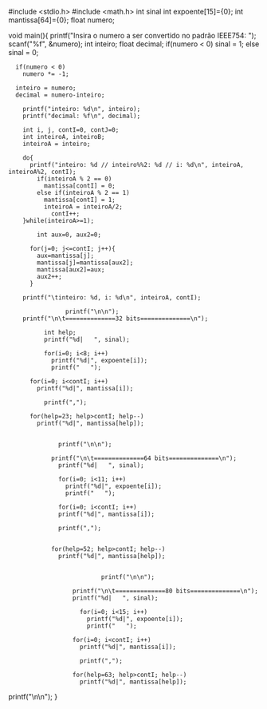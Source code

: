 #include <stdio.h>
#include <math.h>
int sinal
int expoente[15]={0};
int mantissa[64]={0};
float numero;

void main(){
  printf("Insira o numero a ser convertido no padrão IEEE754: ");
  scanf("%f", &numero);
  int inteiro;
  float decimal;
    if(numero < 0)
    sinal = 1;
    else
    sinal = 0;

      if(numero < 0)
        numero *= -1;

      inteiro = numero;
      decimal = numero-inteiro;

        printf("inteiro: %d\n", inteiro);
        printf("decimal: %f\n", decimal);

        int i, j, contI=0, contJ=0;
        int inteiroA, inteiroB;
        inteiroA = inteiro;

        do{
          printf("inteiro: %d // inteiro%%2: %d // i: %d\n", inteiroA, inteiroA%2, contI);
            if(inteiroA % 2 == 0)
              mantissa[contI] = 0;
            else if(inteiroA % 2 == 1)
              mantissa[contI] = 1;
              inteiroA = inteiroA/2;
                contI++;
        }while(inteiroA>=1);

            int aux=0, aux2=0;

          for(j=0; j<=contI; j++){
            aux=mantissa[j];
            mantissa[j]=mantissa[aux2];
            mantissa[aux2]=aux;
            aux2++;
          }

        printf("\tinteiro: %d, i: %d\n", inteiroA, contI);

                    printf("\n\n");
        printf("\n\t==============32 bits==============\n");

              int help;
              printf("%d|   ", sinal);

              for(i=0; i<8; i++)
                printf("%d|", expoente[i]);
                printf("   ");

          for(i=0; i<contI; i++)
            printf("%d|", mantissa[i]);

              printf(",");

          for(help=23; help>contI; help--)
            printf("%d|", mantissa[help]);


                  printf("\n\n");

                printf("\n\t==============64 bits==============\n");
                  printf("%d|   ", sinal);

                  for(i=0; i<11; i++)
                    printf("%d|", expoente[i]);
                    printf("   ");

                  for(i=0; i<contI; i++)
                  printf("%d|", mantissa[i]);

                  printf(",");


                for(help=52; help>contI; help--)
                  printf("%d|", mantissa[help]);


                              printf("\n\n");

                      printf("\n\t==============80 bits==============\n");
                      printf("%d|   ", sinal);

                        for(i=0; i<15; i++)
                          printf("%d|", expoente[i]);
                          printf("   ");

                      for(i=0; i<contI; i++)
                        printf("%d|", mantissa[i]);

                        printf(",");

                      for(help=63; help>contI; help--)
                        printf("%d|", mantissa[help]);



printf("\n\n");
}
